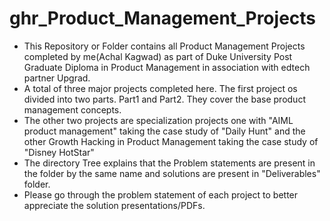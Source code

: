 # ghr_Product_Management_Projects
 - This Repository or Folder contains all Product Management Projects completed by me(Achal Kagwad) as part of Duke University Post Graduate Diploma in Product Management in association with edtech partner Upgrad.
 - A total of three major projects completed here. The first project os divided into two parts. Part1 and Part2. They cover the base product management concepts.
 - The other two projects are specialization projects one with "AIML product management" taking the case study of "Daily Hunt" and the other Growth Hacking in Product Management taking the case study of "Disney HotStar"
 - The directory Tree explains that the Problem statements are present in the folder by the same name and solutions are present in "Deliverables" folder.
 - Please go through the problem statement of each project to better appreciate the solution presentations/PDFs.
